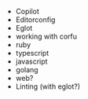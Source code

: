 - Copilot
- Editorconfig
- Eglot
 - working with corfu
 - ruby
 - typescript
 - javascript
 - golang
 - web?
- Linting (with eglot?)
